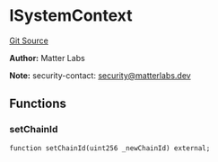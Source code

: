 # ISystemContext
[Git Source](https://github.com/matter-labs/zksync-contracts/blob/c6e73735b89a4b474234f6471e326125c9069f15/contracts/l1-contracts/state-transition/l2-deps/ISystemContext.sol)

**Author:**
Matter Labs

**Note:**
security-contact: security@matterlabs.dev


## Functions
### setChainId


```solidity
function setChainId(uint256 _newChainId) external;
```

